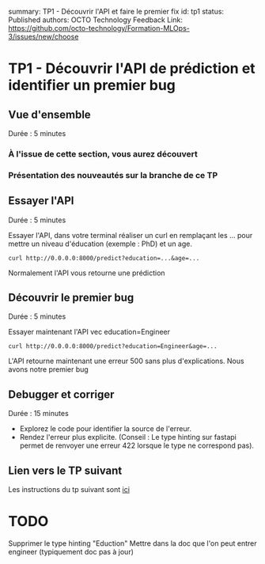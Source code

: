 summary: TP1 - Découvrir l'API et faire le premier fix
id: tp1
status: Published
authors: OCTO Technology
Feedback Link: https://github.com/octo-technology/Formation-MLOps-3/issues/new/choose

# TP1 - Découvrir l'API de prédiction et identifier un premier bug

## Vue d'ensemble

Durée : 5 minutes

### À l'issue de cette section, vous aurez découvert

### Présentation des nouveautés sur la branche de ce TP

## Essayer l'API

Durée : 5 minutes

Essayer l'API, dans votre terminal réaliser un curl en remplaçant les ... pour mettre un niveau d'éducation (exemple :
PhD) et un age.

```shell
curl http://0.0.0.0:8000/predict?education=...&age=...
```

Normalement l'API vous retourne une prédiction

## Découvrir le premier bug

Durée : 5 minutes

Essayer maintenant l'API vec education=Engineer

```shell
curl http://0.0.0.0:8000/predict?education=Engineer&age=...
```

L'API retourne maintenant une erreur 500 sans plus d'explications. Nous avons notre premier bug

## Debugger et corriger

Durée : 15 minutes

- Explorez le code pour identifier la source de l'erreur.
- Rendez l'erreur plus explicite. (Conseil : Le type hinting sur fastapi permet de renvoyer une erreur 422 lorsque le
  type ne correspond pas).

## Lien vers le TP suivant

Les instructions du tp suivant sont [ici](https://octo-technology.github.io/Formation-MLOps-3/tp2#0)

# TODO

Supprimer le type hinting "Eduction"
Mettre dans la doc que l'on peut entrer engineer (typiquement doc pas à jour)
